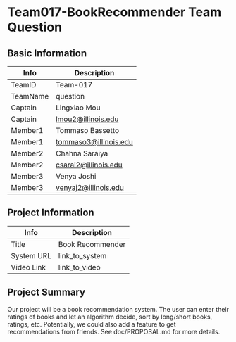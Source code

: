 # Team017-BookRecommender Team Question

## Basic Information

|   Info      |        Description     |
| ----------- | ---------------------- |
| TeamID      |         Team-017       |
| TeamName    |        question        |
| Captain     |   Lingxiao Mou         |
| Captain     |      lmou2@illinois.edu|
| Member1     |   Tommaso Bassetto     |
| Member1     |   tommaso3@illinois.edu|
| Member2     |   Chahna Saraiya   |
| Member2     |   csarai2@illinois.edu |
| Member3     |   Venya Joshi          |
| Member3     |   venyaj2@illinois.edu |

## Project Information

|   Info      |        Description     |
| ----------- | ---------------------- |
|  Title      |    Book Recommender    |
| System URL  |      link_to_system    |
| Video Link  |      link_to_video     |

## Project Summary
Our project will be a book recommendation system. The user can enter their ratings of books and let an algorithm decide, sort by long/short books, ratings, etc. Potentially, we could also add a feature to get recommendations from friends. See doc/PROPOSAL.md for more details.
